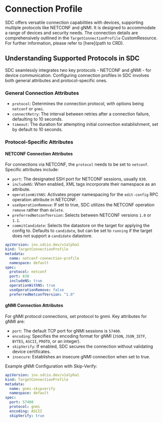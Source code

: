 # Connection Profile

SDC offers versatile connection capabilities with devices, supporting multiple protocols like NETCONF and gNMI.
It is designed to accommodate a range of devices and security needs. The connection details are comprehensively outlined in the `TargetConnectionProfile` CustomResource. For further information, please refer to [here](path to CRD).

## Understanding Supported Protocols in SDC

SDC seamlessly integrates two key protocols - NETCONF and gNMI - for device communication.
Configuring connection profiles in SDC involves both general attributes and protocol-specific ones.

### General Connection Attributes

* `protocol`: Determines the connection protocol, with options being `netconf` or `gnmi`.
* `connectRetry`: The interval between retries after a connection failure, defaulting to 10 seconds.
* `timeout`: The duration for attempting initial connection establishment, set by default to 10 seconds.

### Protocol-Specific Attributes

#### NETCONF Connection Attributes

For connections via NETCONF, the `protocol` needs to be set to `netconf`. Specific attributes include:

* `port`: The designated SSH port for NETCONF sessions, usually `830`.
* `includeNS`: When enabled, XML tags incorporate their namespace as an attribute.
* `operationWithNS`: Activates proper namespacing for the `edit-config` RPC operation attribute in NETCONF.
* `useOperationRemove`: If set to true, SDC utilizes the NETCONF operation `remove` rather than `delete`.
* `preferredNetconfVersion`: Selects between NETCONF versions `1.0` or `1.1`.
* `commitCandidate`: Selects the datastore on the target for applying the config to. Defaults to `candidate`, but can be set to `running` if the target does not support a `candidate` datastore.

```yaml
apiVersion: inv.sdcio.dev/v1alpha1
kind: TargetConnectionProfile
metadata:
  name: netconf-connection-profile
  namespace: default
spec:
  protocol: netconf
  port: 830
  includeNS: true
  operationWithNS: true
  useOperationRemove: false
  preferredNetconfVersion: "1.0"
```

#### gNMI Connection Attributes

For gNMI protocol connections, set protocol to gnmi. Key attributes for gNMI are:

* `port`: The default TCP port for gNMI sessions is `57400`.
* `encoding`: Specifies the encoding format for gNMI (`JSON`, `JSON_IETF`, `BYTES`, `ASCII`, `PROTO`, or an integer).
* `skipVerify`: If enabled, SDC secures the connection without validating device certificates.
* `insecure`: Establishes an insecure gNMI connection when set to true.

Example gNMI Configuration with Skip-Verify:

```yaml
apiVersion: inv.sdcio.dev/v1alpha1
kind: TargetConnectionProfile
metadata:
  name: gnmi-skipverify
  namespace: default
spec:
  port: 57400
  protocol: gnmi
  encoding: ASCII
  skipVerify: true
```
